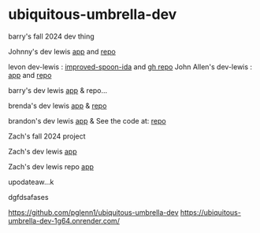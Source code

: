 # ubiquitous-umbrella-dev
barry's fall 2024 dev thing

Johnny's dev lewis [app](https://cautious-doodle-dev.onrender.com/) and [repo](https://github.com/JohnnyCaringi/cautious-doodle-dev)

levon dev-lewis : [improved-spoon-ida](https://improved-spoon-ida.onrender.com/) and [gh repo](https://github.com/v-sec0/improved-spoon-ida) 
John Allen's dev-lewis : [app](https://actual-first-ida-lab01-blaxton.onrender.com/) and [repo](https://github.com/JohnAllenB/actual-first-ida-lab01-blaxton) 


barry's dev lewis [app](https://ubiquitous-umbrella-dev.onrender.com/read) & repo...


brenda's dev lewis [app](https://computingyapper.onrender.com/read) & [repo](https://github.com/bjruiz/computingyapper)

brandon's dev lewis [app](https://umbrella-dev-real.onrender.com/mongo) & See the code at: [repo](https://github.com/Bjacks01/umbrella-dev-Real)


Zach's fall 2024 project

Zach's dev lewis [app](https://ubiquitous-umbrella.onrender.com/read)

Zach's dev lewis repo [app](https://github.com/Almostheaven52/ubiquitous-umbrella)



upodateaw...k 

dgfdsafases

https://github.com/pglenn1/ubiquitous-umbrella-dev
https://ubiquitous-umbrella-dev-1g64.onrender.com/



